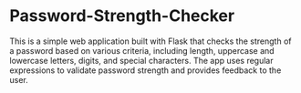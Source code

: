 # Password-Strength-Checker
This is a simple web application built with Flask that checks the strength of a password based on various criteria, including length, uppercase and lowercase letters, digits, and special characters. The app uses regular expressions to validate password strength and provides feedback to the user.
